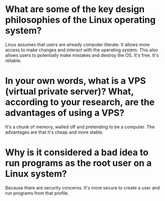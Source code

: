# What are some of the key design philosophies of the Linux operating system?
Linux assumes that users are already computer literate. It allows more access to make changes and interact with the operating system. This also allows users to potentially make mistakes and destroy the OS. It's free. It's reliable.



# In your own words, what is a VPS (virtual private server)? What, according to your research, are the advantages of using a VPS?
It's a chunk of memory, walled off and pretending to be a computer. The advantages are that it's cheap and more stable.


# Why is it considered a bad idea to run programs as the root user on a Linux system?
Because there are security concerns. It's more secure to create a user and run programs from that profile.